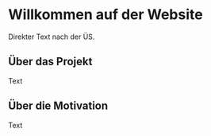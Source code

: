 # Willkommen auf der Website
Direkter Text nach der ÜS.

## Über das Projekt
Text

## Über die Motivation
Text
